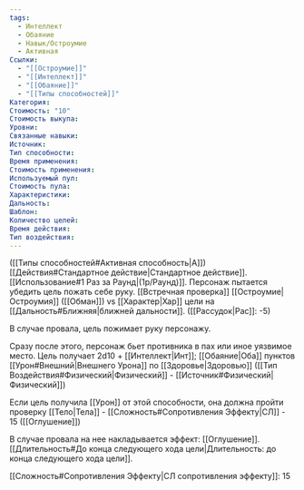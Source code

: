 ```yaml
---
tags:
  - Интеллект
  - Обаяние
  - Навык/Остроумие
  - Активная
Ссылки:
  - "[[Остроумие]]"
  - "[[Интеллект]]"
  - "[[Обаяние]]"
  - "[[Типы способностей]]"
Категория: 
Стоимость: "10"
Стоимость выкупа:
Уровни:
Связанные навыки:
Источник:
Тип способности:
Время применения:
Стоимость применения:
Используемый пул:
Стоимость пула:
Характеристики:
Дальность:
Шаблон:
Количество целей:
Время действия:
Тип воздействия:
---
```

([[Типы способностей#Активная способность|А]]) [[Действия#Стандартное действие|Стандартное действие]]. [[Использование#1 Раз за Раунд|(1р/Раунд)]]. Персонаж пытается убедить цель пожать себе руку. [[Встречная проверка]] [[Остроумие|Остроумия]] ([[Обман]]) vs [[Характер|Хар]] цели на [[Дальность#Ближняя|ближней дальности]]. ([[Рассудок|Рас]]: -5)

В случае провала, цель пожимает руку персонажу.

Сразу после этого, персонаж бьет противника в пах или иное уязвимое место. Цель получает 2d10 + [[Интеллект|Инт]]; [[Обаяние|Оба]] пунктов [[Урон#Внешний|Внешнего Урона]] по [[Здоровье|Здоровью]] ([[Тип Воздействия#Физический|Физический]] - [[Источник#Физический|Физический]])

Если цель получила [[Урон]] от этой способности, она должна пройти проверку [[Тело|Тела]] - [[Сложность#Cопротивления Эффекту|СЛ]] - 15 ([[Оглушение]])

В случае провала на нее накладывается эффект: [[Оглушение]]. [[Длительность#До конца следующего хода цели|Длительность: до конца следующего хода цели]].

[[Сложность#Cопротивления Эффекту|СЛ сопротивления эффекту]]: 15